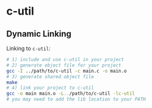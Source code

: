# c-util

## Dynamic Linking

Linking to `c-util`:

```bash
# 1) include and use c-util in your project
# 2) generate object file for your project
gcc -I ../path/to/c-util -c main.c -o main.o
# 3) generate shared object file
make
# 4) link your project to c-util
gcc -o main main.o -L../path/to/c-util -lc-util
# you may need to add the lib location to your PATH
```
